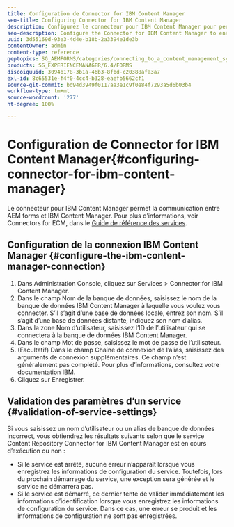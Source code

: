 ```yaml
---
title: Configuration de Connector for IBM Content Manager
seo-title: Configuring Connector for IBM Content Manager
description: Configurez le connecteur pour IBM Content Manager pour permettre la communication entre AEM Forms et IBM Content Manager.
seo-description: Configure the Connector for IBM Content Manager to enable communication between AEM forms and IBM Content Manager.
uuid: 3d55169d-93e3-4d4e-b18b-2a3394e1de3b
contentOwner: admin
content-type: reference
geptopics: SG_AEMFORMS/categories/connecting_to_a_content_management_system
products: SG_EXPERIENCEMANAGER/6.4/FORMS
discoiquuid: 3094b178-3b1a-46b3-8fbd-c20388afa3a7
exl-id: 8c65531e-f4f0-4cc4-b328-eaefb5662cf1
source-git-commit: bd94d3949f0117aa3e1c9f0e84f7293a5d6b03b4
workflow-type: tm+mt
source-wordcount: '277'
ht-degree: 100%

---
```


# Configuration de Connector for IBM Content Manager{#configuring-connector-for-ibm-content-manager}

Le connecteur pour IBM Content Manager permet la communication entre AEM forms et IBM Content Manager. Pour plus d’informations, voir Connectors for ECM, dans le [Guide de référence des services](https://help.adobe.com/fr_FR/livecycle/11.0/Services/index.html).

## Configuration de la connexion IBM Content Manager {#configure-the-ibm-content-manager-connection}

1. Dans Administration Console, cliquez sur Services > Connector for IBM Content Manager.
1. Dans le champ Nom de la banque de données, saisissez le nom de la banque de données IBM Content Manager à laquelle vous voulez vous connecter. S’il s’agit d’une base de données locale, entrez son nom. S’il s’agit d’une base de données distante, indiquez son nom d’alias.
1. Dans la zone Nom d’utilisateur, saisissez l’ID de l’utilisateur qui se connectera à la banque de données IBM Content Manager.
1. Dans le champ Mot de passe, saisissez le mot de passe de l’utilisateur.
1. (Facultatif) Dans le champ Chaîne de connexion de l’alias, saisissez des arguments de connexion supplémentaires. Ce champ n’est généralement pas complété. Pour plus d’informations, consultez votre documentation IBM.
1. Cliquez sur Enregistrer.

## Validation des paramètres d’un service {#validation-of-service-settings}

Si vous saisissez un nom d’utilisateur ou un alias de banque de données incorrect, vous obtiendrez les résultats suivants selon que le service Content Repository Connector for IBM Content Manager est en cours d’exécution ou non :

* Si le service est arrêté, aucune erreur n’apparaît lorsque vous enregistrez les informations de configuration du service. Toutefois, lors du prochain démarrage du service, une exception sera générée et le service ne démarrera pas.
* Si le service est démarré, ce dernier tente de valider immédiatement les informations d’identification lorsque vous enregistrez les informations de configuration du service. Dans ce cas, une erreur se produit et les informations de configuration ne sont pas enregistrées.
